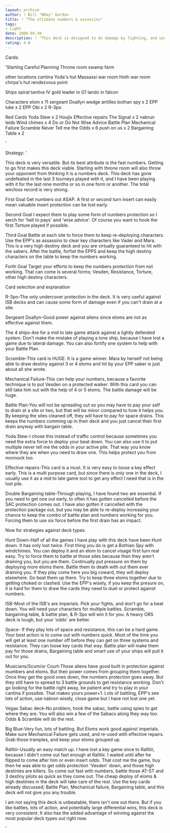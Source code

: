 ```yaml
---
layout: archive
author: ! Bill "BRay" Gordon
title: ! "The ultimate numbers & assassins"
tags:
- Light
date: 2000-04-30
description: ! "This deck is designed to do damage by fighting, and use numbers as direct damage."
rating: 4.0
---
```

Cards: 

'Starting
Careful Planning
Throne room
swamp
farm

other locations
cantina
Yoda's hut
Massassi war room
Hoth war room
chirpa's hut
rendezvous point

Ships
spiral
tantive IV
gold leader in G1
lando in falcon

Characters
elom x 11
sergeant Doallyn
wedge antilles
bothan spy x 2
EPP luke x 2
EPP Obi x 2
R-3po

Red Cards
Yoda Stew x 2
Houjix
Effective repairs
The Signal x 2
nabrun leids
Wind chimes x 4
Do or Do Not
Wise Advice
Battle Plan
Mechanical Failure
Scramble
Never Tell me the Odds x 6
push on us x 2
Bargaining Table x 2


'

Strategy: '

This deck is very versatile. But its best attribute is the fast numbers. Getting to go first makes this deck viable. Starting with throne room will also throw your opponent from thinking it is a numbers deck. This deck has gone undefeated in the last 3 tourneys played with it, and I have been playing with it for the last nine months or so in one form or another. The total win/loss record is very strong.

First Goal Get numbers out ASAP. A first or second turn insert can easily mean valuable insert protection can be lost early.

Second Goal I expect them to play some form of numbers protection so I serch for 'hell to pays' and 'wise advice'. Of course you want to hook the first Torture played if possible.

Third Goal Battle at each site to force them to keep re-deploying characters. Use the EPP's as assassins to clear key characters like Vader and Mara. This is a very high destiny deck and you are virtually guaranteed to hit with the sabers. After the battle, forfiet the EPPS and keep the high destiny characters on the table to keep the numbers working.

Forth Goal Target your efforts to keep the numbers protection from not working. That can come is several forms; Vesden, Resistance, Torture, other high destiny characters.

Card selection and explanation

R-3po-The only undercover protection in the deck. It is very useful against ISB decks and can cause some form of damage even if you can't drain at a site.

Sergeant Doallyn-Good power against aliens since eloms are not as effective against them.

The 4 ships-Are for a mid to late game attack against a lightly defended system. Don't make the mistake of playing a lone ship, because I have lost a game due to lateral damage. You can also fortify one system to help with your Battle Plan.

Scramble-This card is HUGE. It is a game winner. Mara by herself not being able to draw destiny against 3 or 4 eloms and hit by your EPP saber is just about all she wrote.

Mechanical Failure-This can help your numbers, because a favorite technique is to put Vesden on a protected walker. With this card you can still take him out with the help of 4 or 5 eloms. The battle damage will be huge.

Battle Plan-You will not be spreading out so you may have to pay your self to drain at a site or two, but that will be minor compared to how it helps you. By keeping the sites cleaned off, they will have to pay for space drains. This keeps the numbers comming up in their deck and you just cancel their first drain anyway with bargain table.

Yoda Stew-I chose this instead of traffic control because sometimes you need the extra force to deploy your beat down. You can also use it to put multiple never tell me the odds in your active pile. That way you know where they are when you need to draw one. This helps protect you from monnock too.

Effective repairs-This card is a must. It is very easy to loose a key effect early. This is a multi purpose card, but since there is only one in the deck, I usually use it as a mid to late game tool to get any effect I need that is in the lost pile.

Double Bargaining table-Through playing, I have found two are essential. If you need to get one out early, to often it has gotten cancelled before the SAC protection comes out. I have also gotten it cancelled with the protection package out, but you may be able to re-deploy increasing your chance to keep the combo of battle plan and numbers working for you. Forcing them to use six force before the first drain has an impact.

Now for strategies against deck types.

Hunt Down-Half of all the games I have play with this deck have been Hunt down. It has only lost twice. First thing you do is get a Bothian Spy with windchimes. You can deploy it and an elom to cancel visage first turn real easy. Try to force them to battle at those sites because then they aren't draining you, but you are them. Continually put pressure on them by deploying more eloms there. Battle them to death with out them ever draining you. If they play come here you big coward, they will deploy elsewhere. Go beat them up there. Try to keep three eloms together due to getting choked or clashed. Use the EPP's wisely, if you keep the presure on, it is hard for them to draw the cards they need to duel or protect against numbers.

ISB-Most of the ISB's are imperials. Pick your fights, and don't go for a beat down. You will need your characters for multiple battles. Scramble, bargaining table, & battle plan, & R-3po will win it for you. A heavy ORS deck is tough, but your 'odds' are better.

Space- If they play lots of space and resistance, this can be a hard game. Your best action is to come out with numbers quick. Most of the time you will get at least one number off before they can get on three systems and resistance. They can loose key cards that way. Battle plan will make them pay for those drains, Bargaining table and smart use of your ships will pull it out for you.

Musicians/Scum/or Court-Those aliens have good built in protection against mumbers and eloms. But their power comes from grouping them together. Once they get the good ones down, the numbers protection goes away. But they still have to spread to 3 battle grounds to get resistance working. Don't go looking for the battle right away, be patient and try to play in your cantina if possible. That makes yours power+1. Lots of battling, EPP's see lots of action, use nabron wisely, close game but I have not lost one yet.

Vegas Sabac deck-No problem, hook the sabac, battle using spies to get where they are. You will also win a few of the Sabacs along they way too. Odds & Scramble will do the rest.

Big Blue-Very fun, lots of battling. But Eloms work good against imperials. Make sure Mechanical Failure gets used, and re-used with effective repairs. Grab those tramples, and keep your eloms grouped up.

Ralltiir-Usually an easy match up. I have lost a key game once to Ralltiir, because I didn't come out fast enough at Ralltiir. I waited until after he flipped to come after him or even insert odds. That cost me the game, buy then he was able to get odds protection 'Vesden' down, and those high destinies are killers. So come out fast with numbers, battle those AT-ST and 3 destiny pilots as quick as they come out. The cheap deploy of eloms & high destinies in the deck will take care of the rest. Use the key cards already discussed; Battle Plan, Mechanical failure, Bargaining table, and this deck will not give you any trouble.

I am not saying this deck is unbeatable, there isn't one out there. But if you like battles, lots of action, and potentially large differential wins, this deck is very consistent. It also has the added advantage of winning against the most popular deck types out right now.

'
